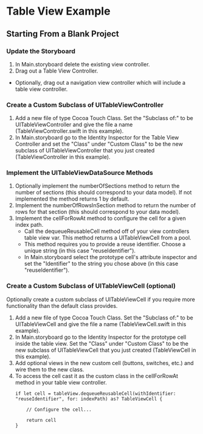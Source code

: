 # Table View Example

## Starting From a Blank Project

### Update the Storyboard

1. In Main.storyboard delete the existing view controller.
2. Drag out a Table View Controller.
  * Optionally, drag out a navigation view controller which will include a table view controller.

### Create a Custom Subclass of UITableViewController

1. Add a new file of type Cocoa Touch Class. Set the "Subclass of:" to be UITableViewController and give the file a name (TableViewController.swift in this example).
2. In Main.storyboard go to the Identity Inspector for the Table View Controller and set the "Class" under "Custom Class" to be the new subclass of UITableViewController that you just created (TableViewController in this example).

### Implement the UITableViewDataSource Methods

1. Optionally implement the numberOfSections method to return the number of sections (this should correspond to your data model). If not implemented the method returns 1 by default.
2. Implement the numberOfRowsInSection method to return the number of rows for that section (this should correspond to your data model).
3. Implement the cellForRowAt method to configure the cell for a given index path.
   * Call the dequeueReusableCell method off of your view controllers table view var. This method returns a UITableViewCell from a pool.
   * This method requires you to provide a reuse identifier. Choose a unique string (in this case "reuseIdentifier").
   * In Main.storyboard select the prototype cell's attribute inspector and set the "Identifier" to the string you chose above (in this case "reuseIdentifier").

### Create a Custom Subclass of UITableViewCell (optional)

Optionally create a custom subclass of UITableViewCell if you require more functionality than the default class provides. 

1. Add a new file of type Cocoa Touch Class. Set the "Subclass of:" to be UITableViewCell and give the file a name (TableViewCell.swift in this example).
2. In Main.storyboard go to the Identity Inspector for the prototype cell inside the table view. Set the "Class" under "Custom Class" to be the new subclass of UITableViewCell that you just created (TableViewCell in this example).
3. Add optional views in the new custom cell (buttons, switches, etc.) and wire them to the new class.
4. To access the cell cast it as the custom class in the cellForRowAt method in your table view controller.
    ```
    if let cell = tableView.dequeueReusableCell(withIdentifier: "reuseIdentifier", for: indexPath) as? TableViewCell {
        
        // Configure the cell...
        
        return cell
    }
    ```